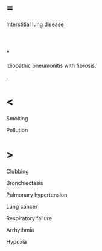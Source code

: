 # =

Interstitial lung disease

# .

Idiopathic pneumonitis with fibrosis.

.

# <

Smoking

Pollution

# >

Clubbing

Bronchiectasis

Pulmonary hypertension

Lung cancer

Respiratory failure

Arrhythmia

Hypoxia
